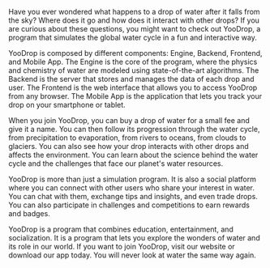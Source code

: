 Have you ever wondered what happens to a drop of water after it falls from the sky? Where does it go and how does it interact with other drops? If you are curious about these questions, you might want to check out YooDrop, a program that simulates the global water cycle in a fun and interactive way.

YooDrop is composed by different components: Engine, Backend, Frontend, and Mobile App. The Engine is the core of the program, where the physics and chemistry of water are modeled using state-of-the-art algorithms. The Backend is the server that stores and manages the data of each drop and user. The Frontend is the web interface that allows you to access YooDrop from any browser. The Mobile App is the application that lets you track your drop on your smartphone or tablet.

When you join YooDrop, you can buy a drop of water for a small fee and give it a name. You can then follow its progression through the water cycle, from precipitation to evaporation, from rivers to oceans, from clouds to glaciers. You can also see how your drop interacts with other drops and affects the environment. You can learn about the science behind the water cycle and the challenges that face our planet's water resources.

YooDrop is more than just a simulation program. It is also a social platform where you can connect with other users who share your interest in water. You can chat with them, exchange tips and insights, and even trade drops. You can also participate in challenges and competitions to earn rewards and badges.

YooDrop is a program that combines education, entertainment, and socialization. It is a program that lets you explore the wonders of water and its role in our world. If you want to join YooDrop, visit our website or download our app today. You will never look at water the same way again.
